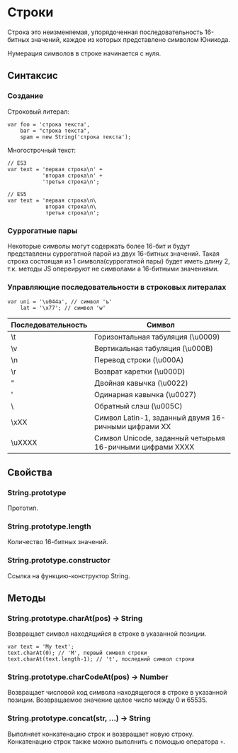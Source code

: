 Строки
======

Строка это неизменяемая, упорядоченная последовательность 16-битных значений, каждое из которых представлено символом Юникода.

Нумерация символов в строке начинается с нуля.

Синтаксис
---------

### Создание

Строковый литерал:

    var foo = 'строка текста',
        bar = "строка текста",
        spam = new String('строка текста');
        
Многострочный текст:
    
    // ES3
    var text = 'первая строка\n' +
               'вторая строка\n' +
               'третья строка\n';
               
    // ES5
    var text = 'первая строка\n\
                вторая строка\n\
                третья строка\n';

### Суррогатные пары

Некоторые символы могут содержать более 16-бит и будут представлены суррогатной парой из двух 16-битных значений. Такая строка состоящая из 1 символа(суррогатной пары) будет иметь длину 2, т.к. методы JS опереируют не символами а 16-битными значениями.

### Управляющие последовательности в строковых литералах

    var uni = '\u044a', // символ 'ъ'
        lat = '\x77'; // символ 'w'

| Последовательность | Символ        |
|--------------------|---------------|
| \t | Горизонтальная табуляция (\u0009) |
| \v | Вертикальная табуляция (\u000B) |
| \n | Перевод строки (\u000A) |
| \r | Возврат каретки (\u000D) |
| \" | Двойная кавычка (\u0022) |
| \' | Одинарная кавычка (\u0027) |
| \\ | Обратный слэш (\u005C) |
| \xXX | Символ Latin-1, заданный двумя 16-ричными цифрами XX |
| \uXXXX | Символ Unicode, заданный четырьмя 16-ричными цифрами XXXX |

Свойства
--------

### String.prototype

Прототип.


### String.prototype.length

Количество 16-битных значений.


### String.prototype.constructor

Ссылка на функцию-конструктор String.

Методы
------

### String.prototype.charAt(pos) -> String

Возвращает символ находящийся в строке в указанной позиции.

    var text = 'My text';
    text.charAt(0); // 'M', первый символ строки
    text.charAt(text.length-1); // 't', последний символ строки
    
### String.prototype.charCodeAt(pos) -> Number

Возвращает числовой код символа находящегося в строке в указанной позиции. Возвращаемое значение целое число между 0 и 65535.

### String.prototype.concat(str, ...) -> String

Выполняет конкатенацию строк и возвращает новую строку. Конкатенацию строк также можно выполнить с помощью оператора `+`.